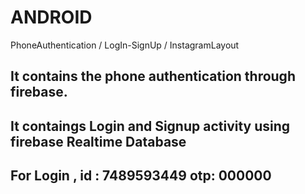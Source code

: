 # ANDROID
PhoneAuthentication / LogIn-SignUp / InstagramLayout

  ## It contains the phone authentication through firebase.
  ## It contaings Login and Signup activity using firebase Realtime Database
  ## For Login , id : 7489593449  otp: 000000 
                 
